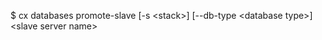 <!-- layout:code post: databases_usage -->


$ cx databases promote-slave [-s &lt;stack&gt;] [--db-type &lt;database type&gt;] &lt;slave server name&gt;
